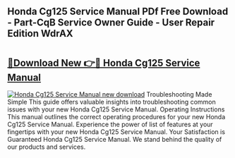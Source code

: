 ## Honda Cg125 Service Manual PDf Free Download - Part-CqB Service Owner Guide - User Repair Edition WdrAX

# <h2><a href="http://cf13959.oget.top/?id=Honda+Cg125+Service+Manual">🔗Download New 👉🔴 Honda Cg125 Service Manual</a></h2>

[![Honda Cg125 Service Manual new download](https://i.imgur.com/5g1atiW.png)](http://cf13959.oget.top/?id=Honda+Cg125+Service+Manual)
Troubleshooting Made Simple This guide offers valuable insights into troubleshooting common issues with your new Honda Cg125 Service Manual. Operating Instructions This manual outlines the correct operating procedures for your new Honda Cg125 Service Manual. Experience the power of list of features at your fingertips with your new Honda Cg125 Service Manual. Your Satisfaction is Guaranteed Honda Cg125 Service Manual. We stand behind the quality of our products and services.
